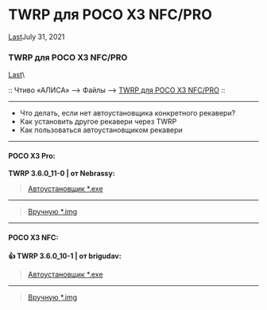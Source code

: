 # TWRP для POCO X3 NFC/PRO

[Last](https://t.me/i1Last)July 31, 2021

### TWRP для POCO X3 NFC/PRO 

[Last](https://t.me/i1Last)\


:: Чтиво «АЛИСА» --> Файлы --> [TWRP для POCO X3 NFC/PRO](broken-reference) ::

***

* Что делать, если нет автоустановщика конкретного рекавери?
* Как установить другое рекавери через TWRP
* Как пользоваться автоустановщиком рекавери

***



#### POCO X3 Pro: <a href="#poco-x3-pro" id="poco-x3-pro"></a>

**TWRP 3.6.0\_11-0 | от Nebrassy:**

> [Автоустановщик \*.exe](https://t.me/b\_iH\_A/69)

***

> [Вручную \*.img](https://t.me/b\_iH\_A/70)

***



#### POCO X3 NFC: <a href="#poco-x3-nfc" id="poco-x3-nfc"></a>

**👍 TWRP 3.6.0\_10-1 | от brigudav:**

> [Автоустановщик \*.exe](https://t.me/b\_iH\_A/65)

***

> [Вручную \*.img](https://t.me/b\_iH\_A/71)
